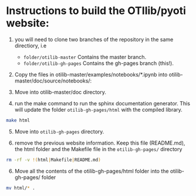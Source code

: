 # Instructions to build the OTIlib/pyoti website:


1. you will need to clone two branches of the repository in the same directiory, i.e

	- ```folder/otilib-master``` Contains the master branch.
	- ```folder/otilib-gh-pages``` Contains the gh-pages branch (this!).

2. Copy the files in otilib-master/examples/notebooks/\*.ipynb into otilib-master/doc/source/notebooks/:
	
3. Move into otilib-master/doc directory.

4. run the make command to run the sphinx documentation generator. This will update the folder ```otilib-gh-pages/html``` with the compiled library.

``` bash
make html
```

5. Move into ```otilib-gh-pages``` directory.

6. remove the previous website information. Keep this file (README.md), the html folder and the Makefile file in the ```otilib-gh-pages/``` directory

``` bash
rm -rf -v !(html|Makefile|README.md)
```


6. Move all the contents of the otilib-gh-pages/html folder into the otilib-gh-pages/ folder  

``` bash
mv html/* .
```
